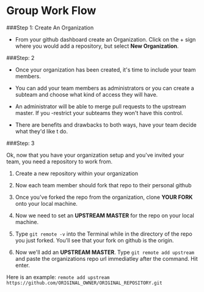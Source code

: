 Group Work Flow
===============
###Step 1: Create An Organization
- From your github dashboard create an Organization. Click on the + sign where you would add a repository, but select **New Organization**.

###Step: 2
- Once your organization has been created, it's time to include your team members. 

- You can add your team members as administrators or you can create a subteam and choose what kind of access they will have. 

- An administrator will be able to merge pull requests to the upstream master. If you -restrict your subteams they won't have this control.

- There are benefits and drawbacks to both ways, have your team decide what they'd like t do.

###Step: 3

Ok, now that you have your organization setup and you've invited your team, you need a repository to work from. 

1. Create a new repository within your organization

2. Now each team member should fork that repo to their personal github

3. Once you've forked the repo from the organization, clone **YOUR FORK** onto your local machine.

4. Now we need to set an **UPSTREAM MASTER** for the repo on your local machine.

5. Type ```git remote -v``` into the Terminal while in the directory of the repo you just forked. You'll see that your fork on github is the origin.

6. Now we'll add an **UPSTREAM MASTER**. Type ```git remote add upstream``` and paste the organizations repo url immediatley after the command. Hit enter.

Here is an example: ```remote add upstream https://github.com/ORIGINAL_OWNER/ORIGINAL_REPOSITORY.git```






